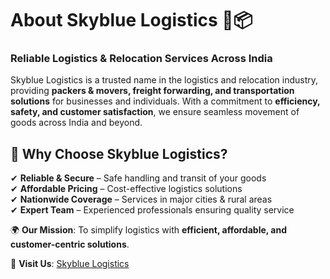 # About Skyblue Logistics 🚛📦  

### **Reliable Logistics & Relocation Services Across India**  

Skyblue Logistics is a trusted name in the logistics and relocation industry, providing **packers & movers, freight forwarding, and transportation solutions** for businesses and individuals. With a commitment to **efficiency, safety, and customer satisfaction**, we ensure seamless movement of goods across India and beyond.  

## 🚀 **Why Choose Skyblue Logistics?**  
✔ **Reliable & Secure** – Safe handling and transit of your goods  
✔ **Affordable Pricing** – Cost-effective logistics solutions  
✔ **Nationwide Coverage** – Services in major cities & rural areas  
✔ **Expert Team** – Experienced professionals ensuring quality service  

🌍 **Our Mission**: To simplify logistics with **efficient, affordable, and customer-centric solutions**.  

🔗 **Visit Us**: [Skyblue Logistics](https://www.skybluelogistics.in/about.html)  
